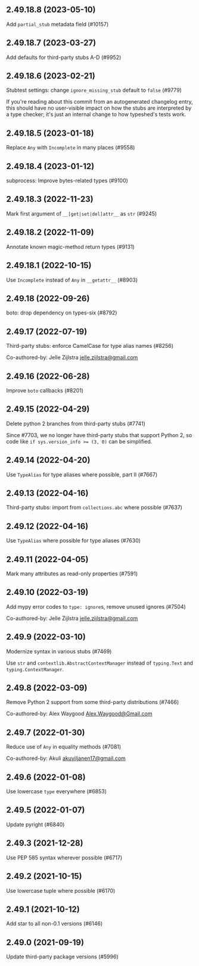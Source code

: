 ## 2.49.18.8 (2023-05-10)

Add `partial_stub` metadata field (#10157)

## 2.49.18.7 (2023-03-27)

Add defaults for third-party stubs A-D (#9952)

## 2.49.18.6 (2023-02-21)

Stubtest settings: change `ignore_missing_stub` default to `false` (#9779)

If you're reading about this commit from an autogenerated changelog entry, this should have no user-visible impact on how the stubs are interpreted by a type checker; it's just an internal change to how typeshed's tests work.

## 2.49.18.5 (2023-01-18)

Replace `Any` with `Incomplete` in many places (#9558)

## 2.49.18.4 (2023-01-12)

subprocess: Improve bytes-related types (#9100)

## 2.49.18.3 (2022-11-23)

Mark first argument of `__[get|set|del]attr__` as `str` (#9245)

## 2.49.18.2 (2022-11-09)

Annotate known magic-method return types (#9131)

## 2.49.18.1 (2022-10-15)

Use `Incomplete` instead of `Any` in `__getattr__` (#8903)

## 2.49.18 (2022-09-26)

boto: drop dependency on types-six (#8792)

## 2.49.17 (2022-07-19)

Third-party stubs: enforce CamelCase for type alias names (#8256)

Co-authored-by: Jelle Zijlstra <jelle.zijlstra@gmail.com>

## 2.49.16 (2022-06-28)

Improve `boto` callbacks (#8201)

## 2.49.15 (2022-04-29)

Delete python 2 branches from third-party stubs (#7741)

Since #7703, we no longer have third-party stubs that support Python 2, so code like `if sys.version_info >= (3, 0)` can be simplified.

## 2.49.14 (2022-04-20)

Use `TypeAlias` for type aliases where possible, part II (#7667)

## 2.49.13 (2022-04-16)

Third-party stubs: import from `collections.abc` where possible (#7637)

## 2.49.12 (2022-04-16)

Use `TypeAlias` where possible for type aliases (#7630)

## 2.49.11 (2022-04-05)

Mark many attributes as read-only properties (#7591)

## 2.49.10 (2022-03-19)

Add mypy error codes to `type: ignore`s, remove unused ignores (#7504)

Co-authored-by: Jelle Zijlstra <jelle.zijlstra@gmail.com>

## 2.49.9 (2022-03-10)

Modernize syntax in various stubs (#7469)

Use `str` and `contextlib.AbstractContextManager` instead of `typing.Text` and `typing.ContextManager`.

## 2.49.8 (2022-03-09)

Remove Python 2 support from some third-party distributions (#7466)

Co-authored-by: Alex Waygood <Alex.Waygood@Gmail.com>

## 2.49.7 (2022-01-30)

Reduce use of `Any` in equality methods (#7081)

Co-authored-by: Akuli <akuviljanen17@gmail.com>

## 2.49.6 (2022-01-08)

Use lowercase `type` everywhere (#6853)

## 2.49.5 (2022-01-07)

Update pyright (#6840)

## 2.49.3 (2021-12-28)

Use PEP 585 syntax wherever possible (#6717)

## 2.49.2 (2021-10-15)

Use lowercase tuple where possible (#6170)

## 2.49.1 (2021-10-12)

Add star to all non-0.1 versions (#6146)

## 2.49.0 (2021-09-19)

Update third-party package versions (#5996)

